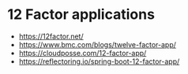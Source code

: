 # 12 Factor applications

- https://12factor.net/
- https://www.bmc.com/blogs/twelve-factor-app/
- https://cloudposse.com/12-factor-app/
- https://reflectoring.io/spring-boot-12-factor-app/
